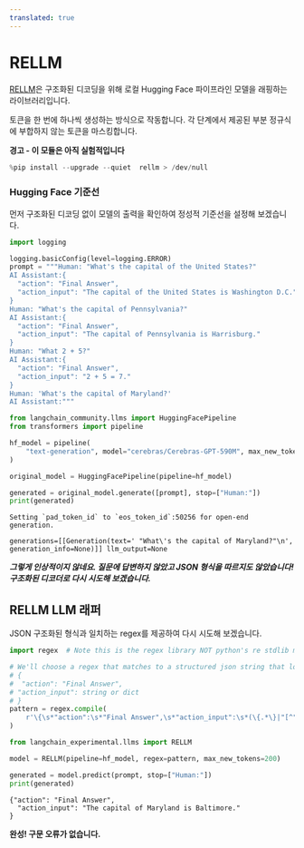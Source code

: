 ```yaml
---
translated: true
---
```


# RELLM

[RELLM](https://github.com/r2d4/rellm)은 구조화된 디코딩을 위해 로컬 Hugging Face 파이프라인 모델을 래핑하는 라이브러리입니다.

토큰을 한 번에 하나씩 생성하는 방식으로 작동합니다. 각 단계에서 제공된 부분 정규식에 부합하지 않는 토큰을 마스킹합니다.

**경고 - 이 모듈은 아직 실험적입니다**

```python
%pip install --upgrade --quiet  rellm > /dev/null
```

### Hugging Face 기준선

먼저 구조화된 디코딩 없이 모델의 출력을 확인하여 정성적 기준선을 설정해 보겠습니다.

```python
import logging

logging.basicConfig(level=logging.ERROR)
prompt = """Human: "What's the capital of the United States?"
AI Assistant:{
  "action": "Final Answer",
  "action_input": "The capital of the United States is Washington D.C."
}
Human: "What's the capital of Pennsylvania?"
AI Assistant:{
  "action": "Final Answer",
  "action_input": "The capital of Pennsylvania is Harrisburg."
}
Human: "What 2 + 5?"
AI Assistant:{
  "action": "Final Answer",
  "action_input": "2 + 5 = 7."
}
Human: 'What's the capital of Maryland?'
AI Assistant:"""
```

```python
from langchain_community.llms import HuggingFacePipeline
from transformers import pipeline

hf_model = pipeline(
    "text-generation", model="cerebras/Cerebras-GPT-590M", max_new_tokens=200
)

original_model = HuggingFacePipeline(pipeline=hf_model)

generated = original_model.generate([prompt], stop=["Human:"])
print(generated)
```

```output
Setting `pad_token_id` to `eos_token_id`:50256 for open-end generation.

generations=[[Generation(text=' "What\'s the capital of Maryland?"\n', generation_info=None)]] llm_output=None
```

***그렇게 인상적이지 않네요. 질문에 답변하지 않았고 JSON 형식을 따르지도 않았습니다! 구조화된 디코더로 다시 시도해 보겠습니다.***

## RELLM LLM 래퍼

JSON 구조화된 형식과 일치하는 regex를 제공하여 다시 시도해 보겠습니다.

```python
import regex  # Note this is the regex library NOT python's re stdlib module

# We'll choose a regex that matches to a structured json string that looks like:
# {
#  "action": "Final Answer",
# "action_input": string or dict
# }
pattern = regex.compile(
    r'\{\s*"action":\s*"Final Answer",\s*"action_input":\s*(\{.*\}|"[^"]*")\s*\}\nHuman:'
)
```

```python
from langchain_experimental.llms import RELLM

model = RELLM(pipeline=hf_model, regex=pattern, max_new_tokens=200)

generated = model.predict(prompt, stop=["Human:"])
print(generated)
```

```output
{"action": "Final Answer",
  "action_input": "The capital of Maryland is Baltimore."
}
```

**완성! 구문 오류가 없습니다.**
